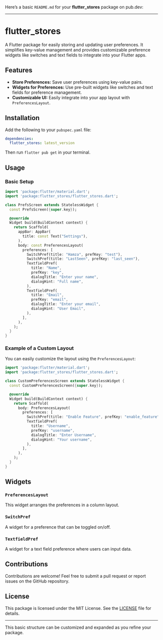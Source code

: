 Here’s a basic `README.md` for your **flutter_stores** package on pub.dev:

---

# flutter_stores

A Flutter package for easily storing and updating user preferences. It simplifies key-value management and provides customizable preference widgets like switches and text fields to integrate into your Flutter apps.

## Features

- **Store Preferences:** Save user preferences using key-value pairs.
- **Widgets for Preferences:** Use pre-built widgets like switches and text fields for preference management.
- **Customizable UI:** Easily integrate into your app layout with `PreferencesLayout`.

## Installation

Add the following to your `pubspec.yaml` file:

```yaml
dependencies:
  flutter_stores: latest_version
```

Then run `flutter pub get` in your terminal.

## Usage

### Basic Setup

```dart
import 'package:flutter/material.dart';
import 'package:flutter_stores/flutter_stores.dart';

class PrefsScreen extends StatelessWidget {
  const PrefsScreen({super.key});

  @override
  Widget build(BuildContext context) {
    return Scaffold(
      appBar: AppBar(
        title: const Text("Settings"),
      ),
      body: const PreferencesLayout(
        preferences: [
          SwitchPref(title: "Hamza", prefKey: "test"),
          SwitchPref(title: "LastSeen", prefKey: "last_seen"),
          TextfieldPref(
            title: "Name",
            prefKey: "key",
            dialogTitle: "Enter your name",
            dialogHint: "Full name",
          ),
          TextfieldPref(
            title: "Email",
            prefKey: "email",
            dialogTitle: "Enter your email",
            dialogHint: "User Email",
          ),
        ],
      ),
    );
  }
}
```

### Example of a Custom Layout

You can easily customize the layout using the `PreferencesLayout`:

```dart
import 'package:flutter/material.dart';
import 'package:flutter_stores/flutter_stores.dart';

class CustomPreferencesScreen extends StatelessWidget {
  const CustomPreferencesScreen({super.key});

  @override
  Widget build(BuildContext context) {
    return Scaffold(
      body: PreferencesLayout(
        preferences: [
          SwitchPref(title: "Enable Feature", prefKey: "enable_feature"),
          TextfieldPref(
            title: "Username",
            prefKey: "username",
            dialogTitle: "Enter Username",
            dialogHint: "Your username",
          ),
        ],
      ),
    );
  }
}
```

## Widgets

### `PreferencesLayout`
This widget arranges the preferences in a column layout.

### `SwitchPref`
A widget for a preference that can be toggled on/off.

### `TextfieldPref`
A widget for a text field preference where users can input data.

## Contributions

Contributions are welcome! Feel free to submit a pull request or report issues on the GitHub repository.

## License

This package is licensed under the MIT License. See the [LICENSE](LICENSE) file for details.

---

This basic structure can be customized and expanded as you refine your package.
